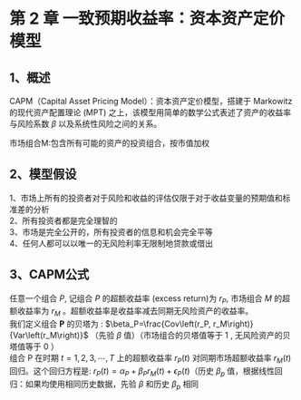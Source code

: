 # 第 2 章 一致预期收益率：资本资产定价模型 
## 1、概述
CAPM（Capital Asset Pricing Model）：资本资产定价模型，搭建于 Markowitz 的现代资产配置理论 (MPT) 之上，该模型用简单的数学公式表述了资产的收益率与风险系数 $\beta$ 以及系统性风险之间的关系。  


市场组合M:包含所有可能的资产的投资组合，按市值加权
## 2、模型假设
1、市场上所有的投资者对于风险和收益的评估仅限于对于收益变量的预期值和标准差的分析   
2、所有投资者都是完全理智的   
3、市场是完全公开的，所有投资者的信息和机会完全平等   
4、任何人都可以以唯一的无风险利率无限制地贷款或借出

## 3、CAPM公式
任意一个组合 $P$, 记组合 $P$ 的超额收益率 (excess return)为 $r_P$, 市场组合 $M$ 的超额收益率为 $r_M$ 。超额收益率是收益率减去同期无风险资产的收益率。  
我们定义组合 $\mathbf{P}$ 的贝塔为 :
$\beta_P=\frac{Cov\left(r_P, r_M\right)}{Var\left(r_M\right)}$ （先验 $\beta$ 值）（市场组合的贝塔值等于 1 , 无风险资产的贝塔值等于 0 ）   
组合 $\mathrm{P}$ 在时期 $t=1,2,3, \cdots, T$ 上的超额收益率 $r_P(t)$ 对同期市场超额收益率 $r_M(t)$ 回归。这个回归方程是: $r_P(t) = \alpha_P + \beta_P r_M(t) + \epsilon_P(t)$（历史 $\beta_p$ 值，根据线性回归：如果均使用相同历史数据，先验 $\beta$ 和历史 $\beta_p$ 相同

